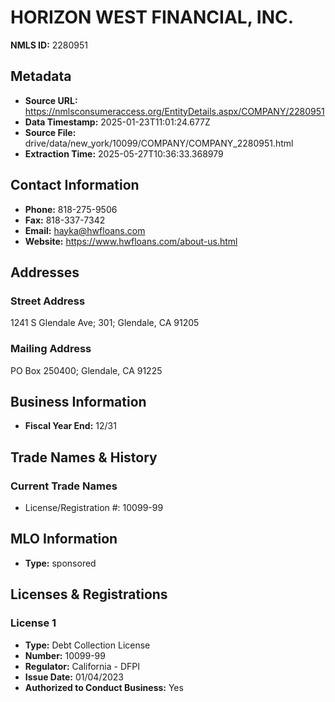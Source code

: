 # HORIZON WEST FINANCIAL, INC.

**NMLS ID:** 2280951

## Metadata
- **Source URL:** https://nmlsconsumeraccess.org/EntityDetails.aspx/COMPANY/2280951
- **Data Timestamp:** 2025-01-23T11:01:24.677Z
- **Source File:** drive/data/new_york/10099/COMPANY/COMPANY_2280951.html
- **Extraction Time:** 2025-05-27T10:36:33.368979

## Contact Information
- **Phone:** 818-275-9506
- **Fax:** 818-337-7342
- **Email:** hayka@hwfloans.com
- **Website:** https://www.hwfloans.com/about-us.html

## Addresses
### Street Address
1241 S Glendale Ave; 301; Glendale, CA 91205

### Mailing Address
PO Box 250400; Glendale, CA 91225

## Business Information
- **Fiscal Year End:** 12/31

## Trade Names & History
### Current Trade Names
- License/Registration #: 10099-99

## MLO Information
- **Type:** sponsored

## Licenses & Registrations

### License 1
- **Type:** Debt Collection License
- **Number:** 10099-99
- **Regulator:** California - DFPI
- **Issue Date:** 01/04/2023
- **Authorized to Conduct Business:** Yes
